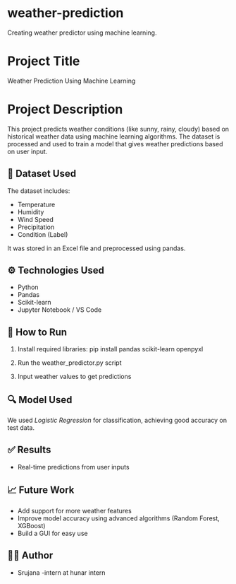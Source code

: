 # weather-prediction
Creating weather predictor using machine learning.
# Project Title
Weather Prediction Using Machine Learning

# Project Description
This project predicts weather conditions (like sunny, rainy, cloudy) based on historical weather data using machine learning algorithms. The dataset is processed and used to train a model that gives weather predictions based on user input.

## 📂 Dataset Used
The dataset includes:
- Temperature
- Humidity
- Wind Speed
- Precipitation
- Condition (Label)

It was stored in an Excel file and preprocessed using pandas.

## ⚙ Technologies Used
- Python
- Pandas
- Scikit-learn
- Jupyter Notebook / VS Code

## 🚀 How to Run
1. Install required libraries:
pip install pandas scikit-learn openpyxl

2. Run the weather_predictor.py script
3. Input weather values to get predictions

## 🔍 Model Used
We used *Logistic Regression* for classification, achieving good accuracy on test data.
## ✅ Results
- Real-time predictions from user inputs

## 📈 Future Work
- Add support for more weather features
- Improve model accuracy using advanced algorithms (Random Forest, XGBoost)
- Build a GUI for easy use

## 👩‍💻 Author
- Srujana -intern at hunar intern


